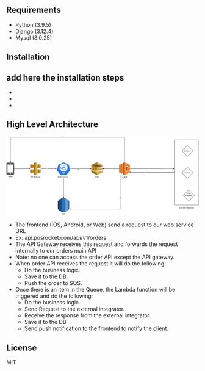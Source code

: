 ## Requirements
- Python (3.9.5)
- Django (3.12.4)
- Mysql (8.0.25)
## Installation
add here the installation steps
- 
- 
- 
-
## High Level Architecture
![](documentation/high-level.png)
- The frontend (IOS, Android, or Web) send a request to our web service URL
- Ex: api.posrocket.com/api/v1/orders
- The API Gateway receives this request and forwards the request internally to our orders main API
- Note: no one can access the order API except the API gateway.
- When order API receives the request it will do the following:
   - Do the business logic.
   - Save it to the DB.
   - Push the order to SQS.
- Once there is an item in the Queue, the Lambda function will be triggered and do the following:
  - Do the business logic.
  - Send Request to the external integrator.
  - Receive the response from the external integrator.
  - Save it to the DB
  - Send push notification to the frontend to notify the client.
## License
MIT